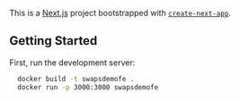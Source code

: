 This is a [Next.js](https://nextjs.org/) project bootstrapped with [`create-next-app`](https://github.com/vercel/next.js/tree/canary/packages/create-next-app).

## Getting Started

First, run the development server:

```bash
  docker build -t swapsdemofe .
  docker run -p 3000:3000 swapsdemofe
```

